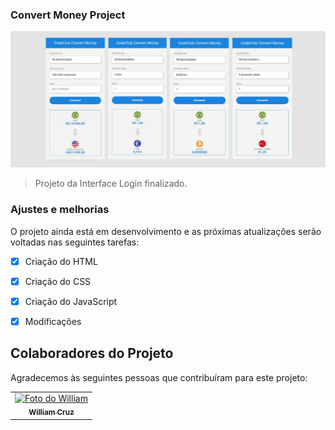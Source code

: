 ### Convert Money Project

<img src="./assets/assets/convert-currency.jpg" alt="convert currency interface">

> Projeto da Interface Login finalizado.

### Ajustes e melhorias

O projeto ainda está em desenvolvimento e as próximas atualizações serão voltadas nas seguintes tarefas:

- [x] Criação do HTML
- [x] Criação do CSS
- [x] Criação do JavaScript 
- [x] Modificações







## Colaboradores do Projeto

Agradecemos às seguintes pessoas que contribuíram para este projeto:

<table>
  <tr>
    <td align="center">
      <a href="#">
        <img src="./assets/willz.jpg" width="100px;" alt="Foto do William"/><br>
        <sub>
          <b>William Cruz</b>
        </sub>
      </a>
    </td>
</table>

